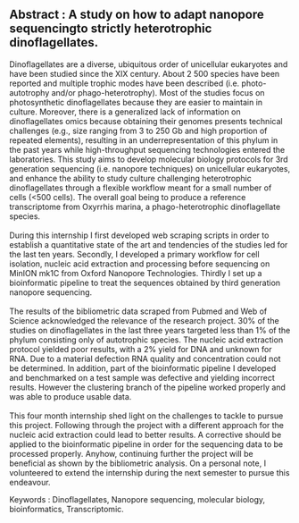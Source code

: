## **Abstract : A study on how to adapt nanopore sequencingto strictly heterotrophic dinoflagellates.**

  Dinoflagellates are a diverse, ubiquitous order of unicellular eukaryotes and have been
studied since the XIX century. About 2 500 species have been reported and multiple trophic
modes have been described (i.e. photo-autotrophy and/or phago-heterotrophy). Most of the
studies focus on photosynthetic dinoflagellates because they are easier to maintain in culture.
Moreover, there is a generalized lack of information on dinoflagellates omics because obtaining
their genomes presents technical challenges (e.g., size ranging from 3 to 250 Gb and high proportion of repeated elements), resulting in an underrepresentation of this phylum in the past
years while high-throughput sequencing technologies entered the laboratories. This study aims
to develop molecular biology protocols for 3rd generation sequencing (i.e. nanopore techniques) on unicellular eukaryotes, and enhance the ability to study culture challenging heterotrophic dinoflagellates through a flexible workflow meant for a small number of cells (<500
cells). The overall goal being to produce a reference transcriptome from Oxyrrhis marina, a
phago-heterotrophic dinoflagellate species. <br>
<br>
  During this internship I first developed web scraping scripts in order to establish a quantitative state of the art and tendencies of the studies led for the last ten years. Secondly, I developed a primary workflow for cell isolation, nucleic acid extraction and processing before sequencing on MinION mk1C from Oxford Nanopore Technologies. Thirdly I set up a bioinformatic pipeline to treat the sequences obtained by third generation nanopore sequencing. <br>
<br>
  The results of the bibliometric data scraped from Pubmed and Web of Science acknowledged the relevance of the research project. 30% of the studies on dinoflagellates in the last
three years targeted less than 1% of the phylum consisting only of autotrophic species. The
nucleic acid extraction protocol yielded poor results, with a 2% yield for DNA and unknown
for RNA. Due to a material defection RNA quality and concentration could not be determined.
In addition, part of the bioinformatic pipeline I developed and benchmarked on a test sample
was defective and yielding incorrect results. However the clustering branch of the pipeline
worked properly and was able to produce usable data. <br>
<br>
  This four month internship shed light on the challenges to tackle to pursue this project.
Following through the project with a different approach for the nucleic acid extraction could
lead to better results. A corrective should be applied to the bioinformatic pipeline in order for
the sequencing data to be processed properly. Anyhow, continuing further the project will be
beneficial as shown by the bibliometric analysis. On a personal note, I volunteered to extend
the internship during the next semester to pursue this endeavour. <br>

Keywords : Dinoflagellates, Nanopore sequencing, molecular biology,
bioinformatics, Transcriptomic.
